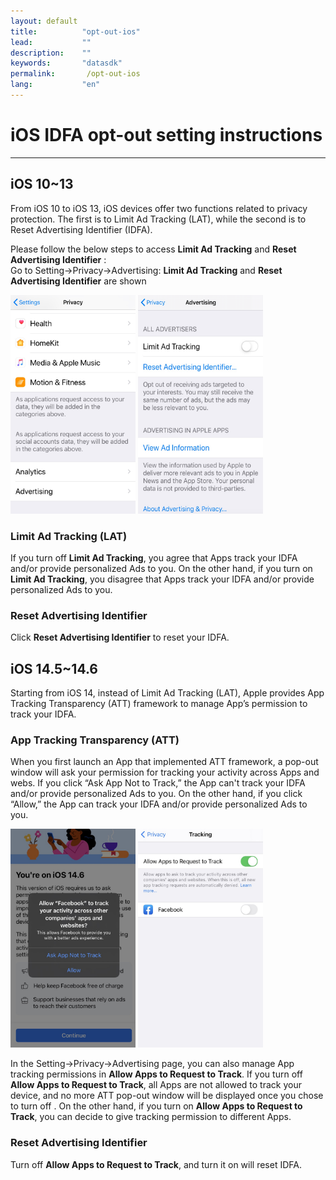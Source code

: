 ```yaml
---
layout: default
title:          "opt-out-ios"
lead:           ""
description:    ""
keywords:       "datasdk"
permalink:       /opt-out-ios
lang:           "en"
---
```


# iOS IDFA opt-out setting instructions
---

## iOS 10~13
From iOS 10 to iOS 13, iOS devices offer two functions related to privacy protection. The first is to Limit Ad Tracking (LAT), while the second is to Reset Advertising Identifier (IDFA).

Please follow the below steps to access **Limit Ad Tracking** and  **Reset Advertising Identifier** :   
Go to Setting→Privacy→Advertising: **Limit Ad Tracking** and **Reset Advertising Identifier** are shown

<img src="/docs/images/LAT_1.png" alt="drawing" width="200" height="350"/> <img src="/docs/images/LAT_2.png" alt="drawing" width="200" height="350"/>


### Limit Ad Tracking (LAT)
If you turn off **Limit Ad Tracking**, you agree that Apps track your IDFA and/or provide personalized Ads to you. On the other hand, if you turn on **Limit Ad Tracking**, you disagree that Apps track your IDFA and/or provide personalized Ads to you.

### Reset Advertising Identifier  
Click **Reset Advertising Identifier** to reset your IDFA. 




## iOS 14.5~14.6 
Starting from iOS 14, instead of Limit Ad Tracking (LAT), Apple provides App Tracking Transparency (ATT) framework to manage App’s permission to track your IDFA. 

### App Tracking Transparency (ATT)
When you first launch an App that implemented ATT framework, a pop-out window will ask your permission for tracking your activity across Apps and webs. If you click “Ask App Not to Track,” the App can't track your IDFA and/or provide personalized Ads to you. On the other hand, if you click “Allow,” the App can track your IDFA and/or provide personalized Ads to you.

<img src="/docs/images/ATT_1.png" alt="drawing" width="200" height="350"/> <img src="/docs/images/ATT_2.png" alt="drawing" width="200" height="350"/>


In the Setting→Privacy→Advertising page, you can also manage App tracking permissions in **Allow Apps to Request to Track**. If you turn off **Allow Apps to Request to Track**, all Apps are not allowed to track your device, and no more ATT pop-out window will be displayed once you chose to turn off . On the other hand, if you turn on **Allow Apps to Request to Track**, you can decide to give tracking permission to different Apps.

### Reset Advertising Identifier
Turn off **Allow Apps to Request to Track**, and turn it on will reset IDFA.


 
